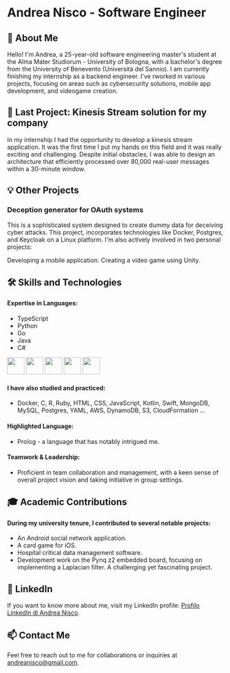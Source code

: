 # Andrea Nisco - Software Engineer

## 👋 About Me
Hello! I'm Andrea, a 25-year-old software engineering master's student at the Alma Mater Studiorum - University of Bologna, with a bachelor's degree from the University of Benevento (Università del Sannio). I am currently finishing my internship as a backend engineer. I've rworked in various projects, focusing on areas such as cybersecurity solutions, mobile app development, and videogame creation.

## 🚀 Last Project: Kinesis Stream solution for my company
In my internship I had the opportunity to develop a kinesis stream application. It was the first time I put my hands on this field and it was really exciting and challenging. Despite initial obstacles, I was able to design an architecture that efficiently processed over 80,000 real-user messages within a 30-minute window.

## 💡 Other Projects
### Deception generator for OAuth systems
This is a sophisticated system designed to create dummy data for deceiving cyber attacks. This project, incorporates technologies like Docker, Postgres, and Keycloak on a Linux platform.
I'm also actively involved in two personal projects:

Developing a mobile application.
Creating a video game using Unity.

## 🛠 Skills and Technologies
#### Expertise in Languages:
* TypeScript
* Python
* Go
* Java
* C#


<img src="https://upload.wikimedia.org/wikipedia/commons/4/4c/Typescript_logo_2020.svg" width="40" height="40">  <img src="https://upload.wikimedia.org/wikipedia/commons/c/c3/Python-logo-notext.svg" width="40" height="40">  <img src="https://upload.wikimedia.org/wikipedia/commons/0/05/Go_Logo_Blue.svg" width="40" height="40">  <img src="https://upload.wikimedia.org/wikipedia/en/3/30/Java_programming_language_logo.svg" width="40" height="40">  <img src="https://upload.wikimedia.org/wikipedia/commons/4/4f/Csharp_Logo.png" width="40" height="40"> 

#### I have also studied and practiced: 
* Docker, C, R, Ruby, HTML, CSS, JavaScript, Kotlin, Swift, MongoDB, MySQL, Postgres, YAML, AWS, DynamoDB, S3, CloudFormation ...
#### Highlighted Language: 
* Prolog - a language that has notably intrigued me.
#### Teamwork & Leadership: 
* Proficient in team collaboration and management, with a keen sense of overall project vision and taking initiative in group settings.

## 🎓 Academic Contributions
#### During my university tenure, I contributed to several notable projects:

* An Android social network application.
* A card game for iOS.
* Hospital critical data management software.
* Development work on the Pynq z2 embedded board, focusing on implementing a Laplacian filter. A challenging yet fascinating project.

## 📄 LinkedIn

If you want to know more about me, visit my LinkedIn profile: [Profilo LinkedIn di Andrea Nisco](https://www.linkedin.com/in/andrea-n-217612137/).

## 📫 Contact Me
Feel free to reach out to me for collaborations or inquiries at andreanisco@gmail.com.


